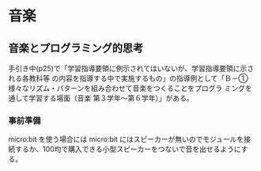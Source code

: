 # 音楽

## 音楽とプログラミング的思考

手引き中\(p25\)で「学習指導要領に例示されてはいないが、学習指導要領に示される各教科等 の内容を指導する中で実施するもの」の指導例として「Ｂ－① 様々なリズム・パターンを組み合わせて音楽をつくることをプログラ ミングを通して学習する場面（音楽 第３学年～第６学年）」がある。

### 事前準備

micro:bit を使う場合には micro:bit にはスピーカーが無いのでモジュールを接続するか、100均で購入できる小型スピーカーをつないで音を出せるようにする。

